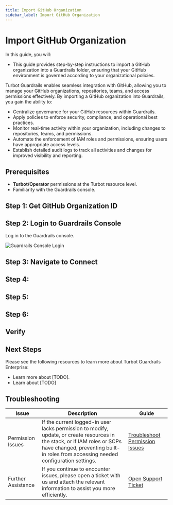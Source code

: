 ```yaml
---
title: Import GitHub Organization
sidebar_label: Import GitHub Organization
---
```


# Import GitHub Organization

In this guide, you will:

- This guide provides step-by-step instructions to import a GitHub organization into a Guardrails folder, ensuring that your GitHub environment is governed according to your organizational policies.

Turbot Guardrails enables seamless integration with GitHub, allowing you to manage your GitHub organizations, repositories, teams, and access permissions effectively. By importing a GitHub organization into Guardrails, you gain the ability to:

- Centralize governance for your GitHub resources within Guardrails.
- Apply policies to enforce security, compliance, and operational best practices.
- Monitor real-time activity within your organization, including changes to repositories, teams, and permissions.
- Automate the enforcement of IAM roles and permissions, ensuring users have appropriate access levels.
- Establish detailed audit logs to track all activities and changes for improved visibility and reporting.

## Prerequisites

- **Turbot/Operator** permissions at the Turbot resource level.
- Familiarity with the Guardrails console.


## Step 1: Get GitHub Organization ID


## Step 2: Login to Guardrails Console

Log in to the Guardrails console.

![Guardrails Console Login](/images/docs/guardrails/guides/github/import-github-organization/guardrails-console-login.png)

## Step 3: Navigate to Connect


## Step 4:

## Step 5:

## Step 6:

## Verify

## Next Steps

Please see the following resources to learn more about Turbot Guardrails Enterprise:

- Learn more about [TODO].
- Learn about [TODO]

## Troubleshooting

| Issue                                      | Description                                                                                                                                                                                                 | Guide                                |
|----------------------------------------------|-------------------------------------------------------------------------------------------------------------------------------------------------------------------------------------------------------------------|-----------------------------------------------------|
| Permission Issues                        | If the current logged-in user lacks permission to modify, update, or create resources in the stack, or if IAM roles or SCPs have changed, preventing built-in roles from accessing needed configuration settings.   | [Troubleshoot Permission Issues](/guardrails/docs/enterprise/FAQ/admin-permissions#aws-permissions-for-turbot-guardrails-administrators)             |
| Further Assistance                       | If you continue to encounter issues, please open a ticket with us and attach the relevant information to assist you more efficiently.                                                 | [Open Support Ticket](https://support.turbot.com)   |
